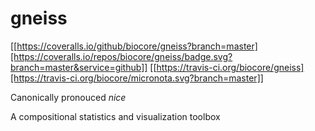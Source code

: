 # gneiss


[[https://coveralls.io/github/biocore/gneiss?branch=master][https://coveralls.io/repos/biocore/gneiss/badge.svg?branch=master&service=github]]
[[https://travis-ci.org/biocore/gneiss][https://travis-ci.org/biocore/micronota.svg?branch=master]]

Canonically pronouced *nice*

A compositional statistics and visualization toolbox
